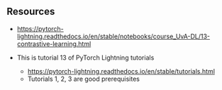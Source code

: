 ## Resources

- https://pytorch-lightning.readthedocs.io/en/stable/notebooks/course_UvA-DL/13-contrastive-learning.html

- This is tutorial 13 of PyTorch Lightning tutorials
  - https://pytorch-lightning.readthedocs.io/en/stable/tutorials.html
  - Tutorials 1, 2, 3 are good prerequisites
